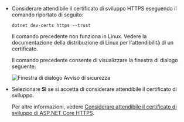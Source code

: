 * Considerare attendibile il certificato di sviluppo HTTPS eseguendo il comando riportato di seguito:

  ```dotnetcli
  dotnet dev-certs https --trust
  ```
  
  Il comando precedente non funziona in Linux. Vedere la documentazione della distribuzione di Linux per l'attendibilità di un certificato.

  Il comando precedente consente di visualizzare la finestra di dialogo seguente:

  ![Finestra di dialogo Avviso di sicurezza](~/getting-started/_static/cert.png)

* Selezionare **Sì** se si accetta di considerare attendibile il certificato di sviluppo.

  Per altre informazioni, vedere [Considerare attendibile il certificato di sviluppo di ASP.NET Core HTTPS](xref:security/enforcing-ssl#trust-the-aspnet-core-https-development-certificate-on-windows-and-macos).
  
